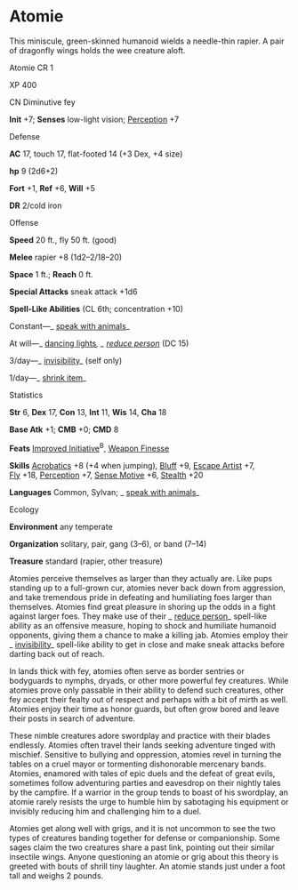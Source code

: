 # Atomie

This miniscule, green-skinned humanoid wields a needle-thin rapier. A pair of dragonfly wings holds the wee creature aloft.

Atomie CR 1

XP 400

CN Diminutive fey

**Init** +7; **Senses** low-light vision; [Perception](/pathfinderRPG/prd/skills/perception.html#_perception) +7

Defense

**AC** 17, touch 17, flat-footed 14 (+3 Dex, +4 size)

**hp** 9 (2d6+2)

**Fort** +1, **Ref** +6, **Will** +5

**DR** 2/cold iron

Offense

**Speed** 20 ft., fly 50 ft. (good)

**Melee** rapier +8 (1d2–2/18–20)

**Space** 1 ft.; **Reach** 0 ft.

**Special Attacks** sneak attack +1d6

**Spell-Like Abilities** (CL 6th; concentration +10)

Constant—_ [speak with animals](/pathfinderRPG/prd/spells/speakWithAnimals.html#_speak-with-animals)_

At will—_ [dancing lights](/pathfinderRPG/prd/spells/dancingLights.html#_dancing-lights)_, _ [reduce person](/pathfinderRPG/prd/spells/reducePerson.html#_reduce-person)_ (DC 15)

3/day—_ [invisibility](/pathfinderRPG/prd/spells/invisibility.html#_invisibility)_ (self only)

1/day—_ [shrink item](/pathfinderRPG/prd/spells/shrinkItem.html#_shrink-item)_

Statistics

**Str** 6, **Dex** 17, **Con** 13, **Int** 11, **Wis** 14, **Cha** 18

**Base Atk** +1; **CMB** +0; **CMD** 8

**Feats** [Improved Initiative](/pathfinderRPG/prd/feats.html#_improved-initiative)<sup>B</sup>, [Weapon Finesse](/pathfinderRPG/prd/feats.html#_weapon-finesse)

**Skills** [Acrobatics](/pathfinderRPG/prd/skills/acrobatics.html#_acrobatics) +8 (+4 when jumping), [Bluff](/pathfinderRPG/prd/skills/bluff.html#_bluff) +9, [Escape Artist](/pathfinderRPG/prd/skills/escapeArtist.html#_escape-artist) +7,   
 [Fly](/pathfinderRPG/prd/skills/fly.html#_fly) +18, [Perception](/pathfinderRPG/prd/skills/perception.html#_perception) +7, [Sense Motive](/pathfinderRPG/prd/skills/senseMotive.html#_sense-motive) +6, [Stealth](/pathfinderRPG/prd/skills/stealth.html#_stealth) +20

**Languages** Common, Sylvan; _ [speak with animals](/pathfinderRPG/prd/spells/speakWithAnimals.html#_speak-with-animals)_

Ecology

**Environment** any temperate

**Organization** solitary, pair, gang (3–6), or band (7–14)

**Treasure** standard (rapier, other treasure)

Atomies perceive themselves as larger than they actually are. Like pups standing up to a full-grown cur, atomies never back down from aggression, and take tremendous pride in defeating and humiliating foes larger than themselves. Atomies find great pleasure in shoring up the odds in a fight against larger foes. They make use of their _ [reduce person](/pathfinderRPG/prd/spells/reducePerson.html#_reduce-person)_ spell-like ability as an offensive measure, hoping to shock and humiliate humanoid opponents, giving them a chance to make a killing jab. Atomies employ their _ [invisibility](/pathfinderRPG/prd/spells/invisibility.html#_invisibility)_ spell-like ability to get in close and make sneak attacks before darting back out of reach.

In lands thick with fey, atomies often serve as border sentries or bodyguards to nymphs, dryads, or other more powerful fey creatures. While atomies prove only passable in their ability to defend such creatures, other fey accept their fealty out of respect and perhaps with a bit of mirth as well. Atomies enjoy their time as honor guards, but often grow bored and leave their posts in search of adventure.

These nimble creatures adore swordplay and practice with their blades endlessly. Atomies often travel their lands seeking adventure tinged with mischief. Sensitive to bullying and oppression, atomies revel in turning the tables on a cruel mayor or tormenting dishonorable mercenary bands. Atomies, enamored with tales of epic duels and the defeat of great evils, sometimes follow adventuring parties and eavesdrop on their nightly tales by the campfire. If a warrior in the group tends to boast of his swordplay, an atomie rarely resists the urge to humble him by sabotaging his equipment or invisibly reducing him and challenging him to a duel.

Atomies get along well with grigs, and it is not uncommon to see the two types of creatures banding together for defense or companionship. Some sages claim the two creatures share a past link, pointing out their similar insectile wings. Anyone questioning an atomie or grig about this theory is greeted with bouts of shrill tiny laughter. An atomie stands just under a foot tall and weighs 2 pounds.

